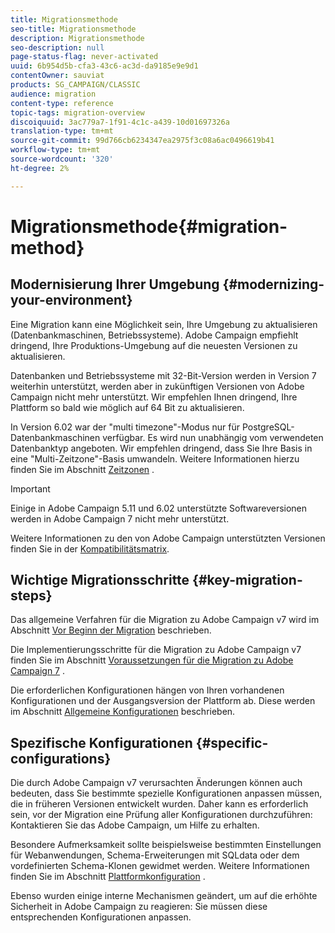 ```yaml
---
title: Migrationsmethode
seo-title: Migrationsmethode
description: Migrationsmethode
seo-description: null
page-status-flag: never-activated
uuid: 6b954d5b-cfa3-43c6-ac3d-da9185e9e9d1
contentOwner: sauviat
products: SG_CAMPAIGN/CLASSIC
audience: migration
content-type: reference
topic-tags: migration-overview
discoiquuid: 3ac779a7-1f91-4c1c-a439-10d01697326a
translation-type: tm+mt
source-git-commit: 99d766cb6234347ea2975f3c08a6ac0496619b41
workflow-type: tm+mt
source-wordcount: '320'
ht-degree: 2%

---
```



# Migrationsmethode{#migration-method}

## Modernisierung Ihrer Umgebung {#modernizing-your-environment}

Eine Migration kann eine Möglichkeit sein, Ihre Umgebung zu aktualisieren (Datenbankmaschinen, Betriebssysteme). Adobe Campaign empfiehlt dringend, Ihre Produktions-Umgebung auf die neuesten Versionen zu aktualisieren.

Datenbanken und Betriebssysteme mit 32-Bit-Version werden in Version 7 weiterhin unterstützt, werden aber in zukünftigen Versionen von Adobe Campaign nicht mehr unterstützt. Wir empfehlen Ihnen dringend, Ihre Plattform so bald wie möglich auf 64 Bit zu aktualisieren.

In Version 6.02 war der &quot;multi timezone&quot;-Modus nur für PostgreSQL-Datenbankmaschinen verfügbar. Es wird nun unabhängig vom verwendeten Datenbanktyp angeboten. Wir empfehlen dringend, dass Sie Ihre Basis in eine &quot;Multi-Zeitzone&quot;-Basis umwandeln. Weitere Informationen hierzu finden Sie im Abschnitt [Zeitzonen](../../migration/using/general-configurations.md#time-zones) .

>[!IMPORTANT]
>
>Einige in Adobe Campaign 5.11 und 6.02 unterstützte Softwareversionen werden in Adobe Campaign 7 nicht mehr unterstützt.
>
>Weitere Informationen zu den von Adobe Campaign unterstützten Versionen finden Sie in der [Kompatibilitätsmatrix](../../rn/using/compatibility-matrix.md).

## Wichtige Migrationsschritte {#key-migration-steps}

Das allgemeine Verfahren für die Migration zu Adobe Campaign v7 wird im Abschnitt [Vor Beginn der Migration](../../migration/using/before-starting-migration.md) beschrieben.

Die Implementierungsschritte für die Migration zu Adobe Campaign v7 finden Sie im Abschnitt [Voraussetzungen für die Migration zu Adobe Campaign 7](../../migration/using/prerequisites-for-migration-to-adobe-campaign-7.md) .

Die erforderlichen Konfigurationen hängen von Ihren vorhandenen Konfigurationen und der Ausgangsversion der Plattform ab. Diese werden im Abschnitt [Allgemeine Konfigurationen](../../migration/using/general-configurations.md) beschrieben.

## Spezifische Konfigurationen {#specific-configurations}

Die durch Adobe Campaign v7 verursachten Änderungen können auch bedeuten, dass Sie bestimmte spezielle Konfigurationen anpassen müssen, die in früheren Versionen entwickelt wurden. Daher kann es erforderlich sein, vor der Migration eine Prüfung aller Konfigurationen durchzuführen: Kontaktieren Sie das Adobe Campaign, um Hilfe zu erhalten.

Besondere Aufmerksamkeit sollte beispielsweise bestimmten Einstellungen für Webanwendungen, Schema-Erweiterungen mit SQLdata oder dem vordefinierten Schema-Klonen gewidmet werden. Weitere Informationen finden Sie im Abschnitt [Plattformkonfiguration](../../migration/using/configuring-your-platform.md) .

Ebenso wurden einige interne Mechanismen geändert, um auf die erhöhte Sicherheit in Adobe Campaign zu reagieren: Sie müssen diese entsprechenden Konfigurationen anpassen.
